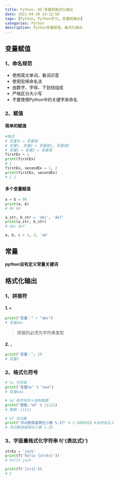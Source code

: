 ```yaml
---
title: Python--05-变量和格式化输出
date: 2021-04-30 14:12:50
tags: [Python, Python学习, 变量和输出]
categories: Python
description: Python变量赋值、格式化输出
---
```


## 变量赋值

### 1、命名规范

- 使用英文单词，看词识意
- 使用驼峰命名法
- 由数字、字母、下划线组成
- 严格区分大小写
- 不要使用Python中的关键字来命名

### 2、赋值

#### 简单的赋值

```python
#格式 
# 变量名 = 变量值
# 变量1, 变量2 = 变量值1, 变量值2
# 变量1 = 变量2 = 变量值
firstEx = 1
print(firstEx)
# 1
firstEx, secondEx = 1, 2
print(firstEx, secondEx)
# 1 2
```

#### 多个变量赋值

```python
a = b = 99
print(a, b)
# 99 99

a_str, b_str = 'abc', 'def'
print(a_str, b_str)
# abc def

a, b, c = 1, 3, 'ab'
```

## 常量

**python没有定义常量关键词**



## 格式化输出

### 1、拼接符

#### 1.   `+`

```python
print("变量：" + "abc")
# 变量abc
```

> 拼接的必须为字符串类型

#### 2.  `,`

```python
print("变量：", 1)
# 变量1
```

### 2、格式化符号

```python
# %s 字符串
print("变量%s" % "aaa")
# 变量aaa

# %d 有符号的十进制整数
print("整数：%d" % 11111)
# 整数：11111

# %f 浮点数
print("浮点数保留两位小数 %.2f" % 1.345632) #会四舍五入
# 浮点数保留两位小数 1.35
```

### 3、字面量格式化字符串 f('{表达式}')

```python
strEx = 'jack'
print(f('hello {strEx}'))
# hello jack

print(f('{1+1}'))
# 2
```